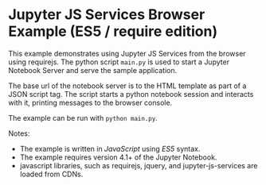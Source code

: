 # Jupyter JS Services Browser Example (ES5 / require edition)

This example demonstrates using Jupyter JS Services from the browser using
requirejs. The python script `main.py` is used to start a Jupyter Notebook Server
and serve the sample application.

The base url of the notebook server is to the HTML template as part of a JSON
script tag. The script starts a python notebook session and interacts
with it, printing messages to the browser console.

The example can be run with `python main.py`.

Notes:

- The example is written in _JavaScript_ using _ES5_ syntax.
- The example requires version 4.1+ of the Jupyter Notebook.
- javascript libraries, such as requirejs, jquery, and jupyter-js-services are loaded from CDNs.
